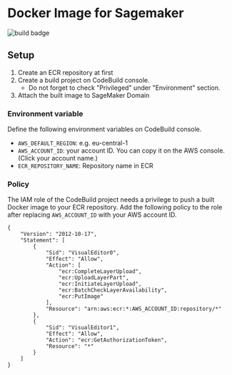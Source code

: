 # Docker Image for Sagemaker

![build badge](https://codebuild.eu-central-1.amazonaws.com/badges?uuid=eyJlbmNyeXB0ZWREYXRhIjoiTmpsUDYzdVBQSElBSTl4bTI4TWxZSk8wNXI0QmNUTjRITTVDb0JoZC9vUit1eGI5MGRFL3ZTNEVkMFozRVhlMFhlTEg1OW1odFEyYWlNMzVYc0l4R09RPSIsIml2UGFyYW1ldGVyU3BlYyI6IlB6VVVOaVVCbUNNTzVnN0IiLCJtYXRlcmlhbFNldFNlcmlhbCI6MX0%3D&branch=main)

## Setup

1. Create an ECR repository at first
2. Create a build project on CodeBuild console. 
    - Do not forget to check "Privileged" under "Environment" section.
3. Attach the built image to SageMaker Domain

### Environment variable

Define the following environment variables on CodeBuild console.

- `AWS_DEFAULT_REGION`: e.g. eu-central-1
- `AWS_ACCOUNT_ID`: your account ID. You can copy it on the AWS console. (Click your account name.)
- `ECR_REPOSITORY_NAME`: Repository name in ECR

### Policy

The IAM role of the CodeBuild project needs a privilege to push a built Docker image to your ECR repository.
Add the following policy to the role after replacing `AWS_ACCOUNT_ID` with your AWS account ID.

    {
        "Version": "2012-10-17",
        "Statement": [
            {
                "Sid": "VisualEditor0",
                "Effect": "Allow",
                "Action": [
                    "ecr:CompleteLayerUpload",
                    "ecr:UploadLayerPart",
                    "ecr:InitiateLayerUpload",
                    "ecr:BatchCheckLayerAvailability",
                    "ecr:PutImage"
                ],
                "Resource": "arn:aws:ecr:*:AWS_ACCOUNT_ID:repository/*"
            },
            {
                "Sid": "VisualEditor1",
                "Effect": "Allow",
                "Action": "ecr:GetAuthorizationToken",
                "Resource": "*"
            }
        ]
    }